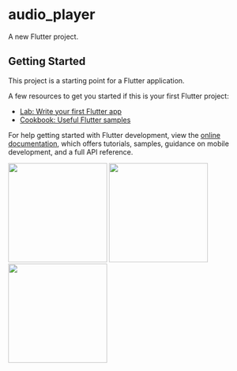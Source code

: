 # audio_player

A new Flutter project.

## Getting Started

This project is a starting point for a Flutter application.

A few resources to get you started if this is your first Flutter project:

- [Lab: Write your first Flutter app](https://docs.flutter.dev/get-started/codelab)
- [Cookbook: Useful Flutter samples](https://docs.flutter.dev/cookbook)

For help getting started with Flutter development, view the
[online documentation](https://docs.flutter.dev/), which offers tutorials,
samples, guidance on mobile development, and a full API reference.



<img src="https://user-images.githubusercontent.com/118456066/211375374-13de24c4-28a3-413c-908f-6ba7525981ee.jpg" width="200px">




<img src="https://user-images.githubusercontent.com/118456066/211375552-8a8d7d35-7f0e-4f73-875c-3b8f4d23c1c8.jpg" width="200px">




<img src="https://user-images.githubusercontent.com/118456066/211375569-3b8ab28a-6e46-4c80-8cb2-5101c5cdffd1.jpg" width="200px">
